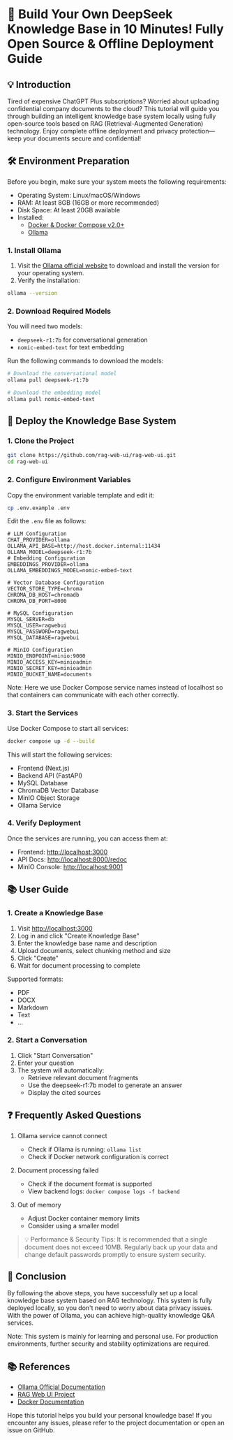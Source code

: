 # 🚀 Build Your Own DeepSeek Knowledge Base in 10 Minutes! Fully Open Source & Offline Deployment Guide

## 💡 Introduction

Tired of expensive ChatGPT Plus subscriptions? Worried about uploading confidential company documents to the cloud? This tutorial will guide you through building an intelligent knowledge base system locally using fully open-source tools based on RAG (Retrieval-Augmented Generation) technology. Enjoy complete offline deployment and privacy protection—keep your documents secure and confidential!

## 🛠️ Environment Preparation

Before you begin, make sure your system meets the following requirements:

- Operating System: Linux/macOS/Windows
- RAM: At least 8GB (16GB or more recommended)
- Disk Space: At least 20GB available
- Installed:
   - [Docker & Docker Compose v2.0+](https://docs.docker.com/get-docker/)
   - [Ollama](https://ollama.com/)

### 1. Install Ollama

1. Visit the [Ollama official website](https://ollama.com/) to download and install the version for your operating system.
2. Verify the installation:

````bash
ollama --version
````

### 2. Download Required Models

You will need two models:

- `deepseek-r1:7b` for conversational generation
- `nomic-embed-text` for text embedding

Run the following commands to download the models:

````bash
# Download the conversational model
ollama pull deepseek-r1:7b

# Download the embedding model
ollama pull nomic-embed-text
````

## 🔧 Deploy the Knowledge Base System

### 1. Clone the Project

````bash
git clone https://github.com/rag-web-ui/rag-web-ui.git
cd rag-web-ui
````

### 2. Configure Environment Variables

Copy the environment variable template and edit it:

````bash
cp .env.example .env
````

Edit the `.env` file as follows:

````env
# LLM Configuration
CHAT_PROVIDER=ollama
OLLAMA_API_BASE=http://host.docker.internal:11434
OLLAMA_MODEL=deepseek-r1:7b
# Embedding Configuration
EMBEDDINGS_PROVIDER=ollama
OLLAMA_EMBEDDINGS_MODEL=nomic-embed-text

# Vector Database Configuration
VECTOR_STORE_TYPE=chroma
CHROMA_DB_HOST=chromadb
CHROMA_DB_PORT=8000

# MySQL Configuration
MYSQL_SERVER=db
MYSQL_USER=ragwebui
MYSQL_PASSWORD=ragwebui
MYSQL_DATABASE=ragwebui

# MinIO Configuration
MINIO_ENDPOINT=minio:9000
MINIO_ACCESS_KEY=minioadmin
MINIO_SECRET_KEY=minioadmin
MINIO_BUCKET_NAME=documents
````

Note: Here we use Docker Compose service names instead of localhost so that containers can communicate with each other correctly.

### 3. Start the Services

Use Docker Compose to start all services:

````bash
docker compose up -d --build
````

This will start the following services:

- Frontend (Next.js)
- Backend API (FastAPI)
- MySQL Database
- ChromaDB Vector Database
- MinIO Object Storage
- Ollama Service

### 4. Verify Deployment

Once the services are running, you can access them at:

- Frontend: <http://localhost:3000>
- API Docs: <http://localhost:8000/redoc>
- MinIO Console: <http://localhost:9001>

## 📚 User Guide

### 1. Create a Knowledge Base

1. Visit <http://localhost:3000>
2. Log in and click "Create Knowledge Base"
3. Enter the knowledge base name and description
4. Upload documents, select chunking method and size
5. Click "Create"
6. Wait for document processing to complete

Supported formats:

- PDF
- DOCX
- Markdown
- Text
- ...
### 2. Start a Conversation

1. Click "Start Conversation"
2. Enter your question
3. The system will automatically:
   - Retrieve relevant document fragments
   - Use the deepseek-r1:7b model to generate an answer
   - Display the cited sources

## ❓ Frequently Asked Questions

1. Ollama service cannot connect
   - Check if Ollama is running: `ollama list`
   - Check if Docker network configuration is correct

2. Document processing failed
   - Check if the document format is supported
   - View backend logs: `docker compose logs -f backend`

3. Out of memory
   - Adjust Docker container memory limits
   - Consider using a smaller model

> 💡 Performance & Security Tips: It is recommended that a single document does not exceed 10MB. Regularly back up your data and change default passwords promptly to ensure system security.

## 🎯 Conclusion

By following the above steps, you have successfully set up a local knowledge base system based on RAG technology. This system is fully deployed locally, so you don't need to worry about data privacy issues. With the power of Ollama, you can achieve high-quality knowledge Q&A services.

Note: This system is mainly for learning and personal use. For production environments, further security and stability optimizations are required.

## 📚 References

- [Ollama Official Documentation](https://ollama.com/)
- [RAG Web UI Project](https://github.com/rag-web-ui/rag-web-ui)
- [Docker Documentation](https://docs.docker.com/)

Hope this tutorial helps you build your personal knowledge base! If you encounter any issues, please refer to the project documentation or open an issue on GitHub.
